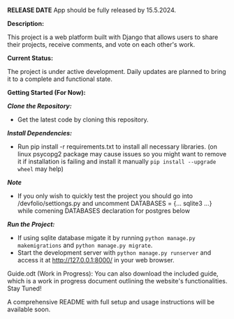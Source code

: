 **RELEASE DATE**
App should be fully released by 15.5.2024.

**Description:**

This project is a web platform built with Django that allows users to share their projects, receive comments, and vote on each other's work.

**Current Status:**

The project is under active development. Daily updates are planned to bring it to a complete and functional state.

**Getting Started (For Now):**

***Clone the Repository:***  
- Get the latest code by cloning this repository.  

***Install Dependencies:***  
- Run pip install -r requirements.txt to install all necessary libraries. 
(on linux psycopg2 package may cause issues so you might want to remove it if installation is failing and install it manually `pip install --upgrade wheel` may help)  

***Note***  
- If you only wish to quickly test the project you should go into /devfolio/settiongs.py and uncomment DATABASES = {... sqlite3 ...} while comening DATABASES declaration for postgres below  


***Run the Project:***  
- If using sqlite database migate it by running `python manage.py makemigrations` and `python manage.py migrate`.    
- Start the development server with `python manage.py runserver` and access it at http://127.0.0.1:8000/ in your web browser.  

Guide.odt (Work in Progress): You can also download the included guide, which is a work in progress document outlining the website's functionalities.
Stay Tuned!

A comprehensive README with full setup and usage instructions will be available soon.

